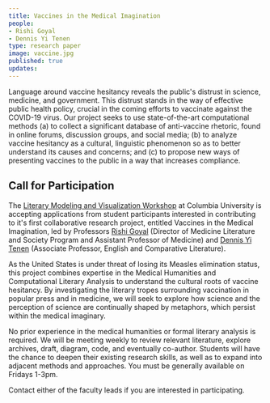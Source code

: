 ```yaml
---
title: Vaccines in the Medical Imagination
people:
- Rishi Goyal
- Dennis Yi Tenen
type: research paper
image: vaccine.jpg
published: true
updates:
---
```


Language around vaccine hesitancy reveals the public's distrust in science, medicine, and
government. This distrust stands in the way of effective public health policy, crucial in the
coming efforts to vaccinate against the COVID-19 virus. Our project seeks to use
state-of-the-art computational methods (a) to collect a significant database of anti-vaccine
rhetoric, found in online forums, discussion groups, and social media; (b) to analyze vaccine
hesitancy as a cultural, linguistic phenomenon so as to better understand its causes and
concerns; and (c) to propose new ways of presenting vaccines to the public in a way that
increases compliance.

## Call for Participation

The [Literary Modeling and Visualization Workshop][1] at Columbia University is accepting
applications from student participants interested in contributing to it's first collaborative
research project, entitled Vaccines in the Medical Imagination, led by Professors [Rishi
Goyal][2] (Director of Medicine Literature and Society Program and Assistant Professor of
Medicine) and [Dennis Yi Tenen][3] (Associate Professor, English and Comparative Literature).

As the United States is under threat of losing its Measles elimination status, this project
combines expertise in the Medical Humanities and Computational Literary Analysis to understand
the cultural roots of vaccine hesitancy. By investigating the literary tropes surrounding
vaccination in popular press and in medicine, we will seek to explore how science and the
perception of science are continually shaped by metaphors, which persist within the medical
imaginary.

No prior experience in the medical humanities or formal literary analysis is required. We will
be meeting weekly to review relevant literature, explore archives, draft, diagram, code, and
eventually co-author. Students will have the chance to deepen their existing research skills,
as well as to expand into adjacent methods and approaches. You must be generally available on
Fridays 1-3pm.

Contact either of the faculty leads if you are interested in participating.

[1]: https://xpmethod.plaintext.in/projects/literary-modeling.html
[2]: http://icls.columbia.edu/author/0000000039/
[3]: http://denten.plaintext.in/
